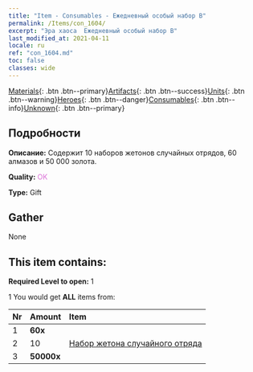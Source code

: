 ```yaml
---
title: "Item - Consumables - Ежедневный особый набор B"
permalink: /Items/con_1604/
excerpt: "Эра хаоса  Ежедневный особый набор B"
last_modified_at: 2021-04-11
locale: ru
ref: "con_1604.md"
toc: false
classes: wide
---
```

 [Materials](/ru/Items/){: .btn .btn--primary}[Artifacts](/ru/Items/Artifacts/){: .btn .btn--success}[Units](/ru/Items/Units/){: .btn .btn--warning}[Heroes](/ru/Items/Heroes/){: .btn .btn--danger}[Consumables](/ru/Items/Consumables/){: .btn .btn--info}[Unknown](/ru/Items/Unknown/){: .btn .btn--primary}

## Подробности
 **Описание:** Содержит 10 наборов жетонов случайных отрядов, 60 алмазов и 50 000 золота.

 **Quality:** <span style="color: #DA70D6">OK</span>

 **Type:** Gift

## Gather

  None

## This item contains:

 **Required Level to open:** 1

 1 You would get **ALL** items  from:

  | Nr | Amount |     Item    |
  |:---|:-------|:------------|
  | 1 |  **60x** | <i class="fas fa-gem"/> |  | 
  | 2 | 10 | [Набор жетона случайного отряда](/ru/Items/con_1606/) | 
  | 3 |  **50000x** | <i class="fas fa-coins"/> |  | 

